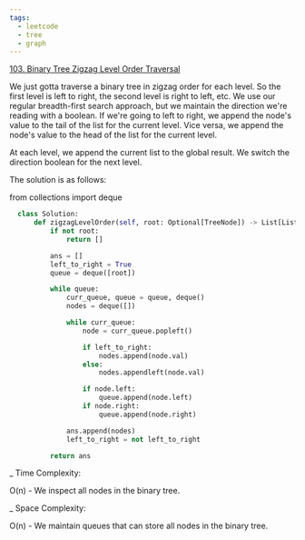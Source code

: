 ```yaml
---
tags:
  - leetcode
  - tree
  - graph
---
```


<a href="https://leetcode.com/problems/binary-tree-zigzag-level-order-traversal/">
103. Binary Tree Zigzag Level Order Traversal</a>

We just gotta traverse a binary tree in zigzag order for each level. So the
first level is left to right, the second level is right to left, etc. We use our
regular breadth-first search approach, but we maintain the direction we're
reading with a boolean. If we're going to left to right, we append the node's
value to the tail of the list for the current level. Vice versa, we append the
node's value to the head of the list for the current level.

At each level, we append the current list to the global result. We switch the
direction boolean for the next level.

The solution is as follows:

from collections import deque

```python
  class Solution:
      def zigzagLevelOrder(self, root: Optional[TreeNode]) -> List[List[int]]:
          if not root:
              return []

          ans = []
          left_to_right = True
          queue = deque([root])

          while queue:
              curr_queue, queue = queue, deque()
              nodes = deque([])

              while curr_queue:
                  node = curr_queue.popleft()

                  if left_to_right:
                      nodes.append(node.val)
                  else:
                      nodes.appendleft(node.val)

                  if node.left:
                      queue.append(node.left)
                  if node.right:
                      queue.append(node.right)

              ans.append(nodes)
              left_to_right = not left_to_right

          return ans
```

\_ Time Complexity:

O(n) - We inspect all nodes in the binary tree.

\_ Space Complexity:

O(n) - We maintain queues that can store all nodes in the binary tree.
